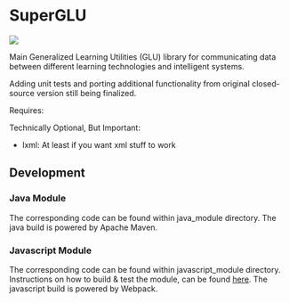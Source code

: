 # SuperGLU

![](https://api.travis-ci.org/GeneralizedLearningUtilities/SuperGLU.svg?branch=master)

Main Generalized Learning Utilities (GLU) library for communicating data between different learning technologies and intelligent systems.

Adding unit tests and porting additional functionality from original closed-source version still being finalized.

Requires:

Technically Optional, But Important:
- lxml: At least if you want xml stuff to work

## Development

### Java Module
The corresponding code can be found within java_module directory. The java build is powered by Apache Maven.

### Javascript Module
The corresponding code can be found within javascript_module directory. Instructions on how to build & test the module, 
can be found [here](javascript_module/webpack-test/readme.md). The javascript build is powered by Webpack.
